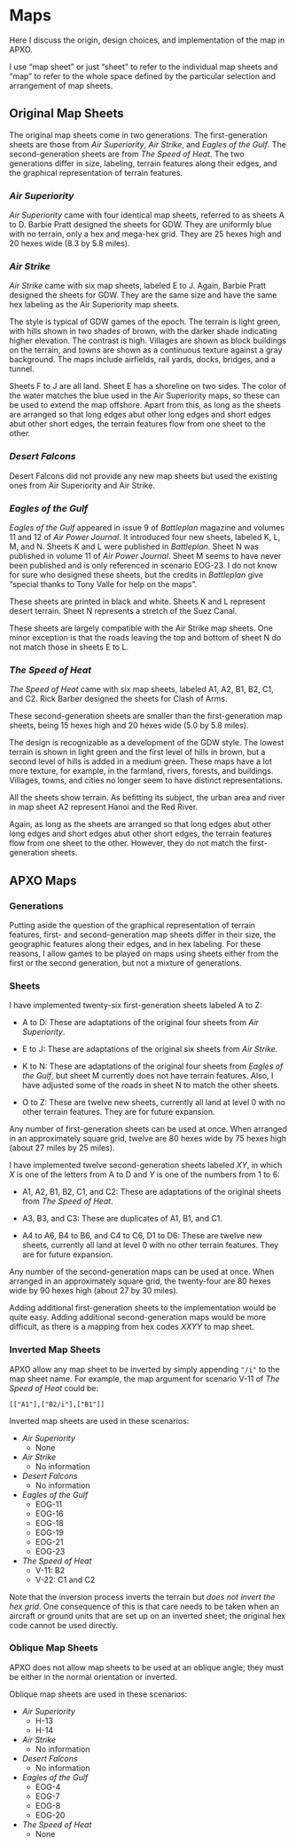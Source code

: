 # Maps

Here I discuss the origin, design choices, and implementation of the map in APXO.

I use “map sheet” or just “sheet” to refer to the individual map sheets and “map” to refer to the whole space defined by the particular selection and arrangement of map sheets.

## Original Map Sheets

The original map sheets come in two generations. The first-generation sheets are those from *Air Superiority*, *Air Strike*, and *Eagles of the Gulf*. The second-generation sheets are from *The Speed of Heat*. The two generations differ in size, labeling, terrain features along their edges, and the graphical representation of terrain features.

### *Air Superiority*

*Air Superiority* came with four identical map sheets, referred to as sheets A to D. Barbie Pratt designed the sheets for GDW. They are uniformly blue with no terrain, only a hex and mega-hex grid. They are 25 hexes high and 20 hexes wide (8.3 by 5.8 miles).

### *Air Strike*

*Air Strike* came with six map sheets, labeled E to J. Again, Barbie Pratt designed the sheets for GDW.
They are the same size and have the same hex labeling as the Air Superiority map sheets.

The style is typical of GDW games of the epoch. The terrain is light green, with hills shown in two shades of brown, with the darker shade indicating higher elevation. The contrast is high. Villages are shown as block buildings on the terrain, and towns are shown as a continuous texture against a gray background. The maps include airfields, rail yards, docks, bridges, and a tunnel.

Sheets F to J are all land. Sheet E has a shoreline on two sides. The color of the water matches the blue used in the Air Superiority maps, so these can be used to extend the map offshore. Apart from this, as long as the sheets are arranged so that long edges abut other long edges and short edges abut other short edges, the terrain features flow from one sheet to the other.

### *Desert Falcons*

Desert Falcons did not provide any new map sheets but used the existing ones from Air Superiority and Air Strike.

### *Eagles of the Gulf*

*Eagles of the Gulf* appeared in issue 9 of *Battleplan* magazine and volumes 11 and 12 of *Air Power Journal*. It introduced four new sheets, labeled K, L, M, and N. Sheets K and L were published in *Battleplan*. Sheet N was published in volume 11 of *Air Power Journal*. Sheet M seems to have never been published and is only referenced in scenario EOG-23. I do not know for sure who designed these sheets, but the credits in *Battleplan* give “special thanks to Tony Valle for help on the maps”.

These sheets are printed in black and white. Sheets K and L represent desert terrain. Sheet N represents a stretch of the Suez Canal. 

These sheets are largely compatible with the Air Strike map sheets. One minor exception is that the roads leaving the top and bottom of sheet N do not match those in sheets E to L.

### *The Speed of Heat*

*The Speed of Heat* came with six map sheets, labeled A1, A2, B1, B2, C1, and C2. Rick Barber designed the sheets for Clash of Arms.

These second-generation sheets are smaller than the first-generation map sheets, being 15 hexes high and 20 hexes wide (5.0 by 5.8 miles). 

The design is recognizable as a development of the GDW style. The lowest terrain is shown in light green and the first level of hills in brown, but a second level of hills is added in a medium green. These maps have a lot more texture, for example, in the farmland, rivers, forests, and buildings. Villages, towns, and cities no longer seem to have distinct representations.

All the sheets show terrain. As befitting its subject, the urban area and river in map sheet A2 represent Hanoi and the Red River.

Again, as long as the sheets are arranged so that long edges abut other long edges and short edges abut other short edges, the terrain features flow from one sheet to the other. However, they do not match the first-generation sheets.

## APXO Maps

### Generations

Putting aside the question of the graphical representation of terrain features, first- and second-generation map sheets differ in their size, the geographic features along their edges, and in hex labeling. For these reasons, I allow games to be played on maps using sheets either from the first or the second generation, but not a mixture of generations.

### Sheets

I have implemented twenty-six first-generation sheets labeled A to Z:

- A to D: These are adaptations of the original four sheets from *Air Superiority*.

- E to J: These are adaptations of the original six sheets from *Air Strike*. 

- K to N: These are adaptations of the original four sheets from *Eagles of the Gulf*, but sheet M currently does not have terrain features. Also, I have adjusted some of the roads in sheet N to match the other sheets. 

- O to Z: These are twelve new sheets, currently all land at level 0 with no other terrain features. They are for future expansion.

Any number of first-generation sheets can be used at once. When arranged in an approximately square grid, twelve are 80 hexes wide by 75 hexes high (about 27 miles by 25 miles).

I have implemented twelve second-generation sheets labeled *XY*, in which *X* is one of the letters from A to D and *Y* is one of the numbers from 1 to 6:

- A1, A2, B1, B2, C1, and C2: These are adaptations of the original sheets from *The Speed of Heat*. 

- A3, B3, and C3: These are duplicates of A1, B1, and C1.

- A4 to A6, B4 to B6, and C4 to C6, D1 to D6: These are twelve new sheets, currently all land at level 0 with no other terrain features. They are for future expansion.

Any number of the second-generation maps can be used at once. When arranged in an approximately square grid, the twenty-four are 80 hexes wide by 90 hexes high (about 27 by 30 miles). 

Adding additional first-generation sheets to the implementation would be quite easy. Adding additional second-generation maps would be more difficult, as there is a mapping from hex codes *XXYY* to map sheet.

### Inverted Map Sheets

APXO allow any map sheet to be inverted by simply appending `"/i"` to the map sheet name. For example, the map argument for scenario V-11 of *The Speed of Heat* could be:

    [["A1"],["B2/i"],["B1"]]

Inverted map sheets are used in these scenarios:

- *Air Superiority*
  - None
- *Air Strike*
  - No information
- *Desert Falcons*
  - No information
- *Eagles of the Gulf*
  - EOG-11
  - EOG-16
  - EOG-18
  - EOG-19
  - EOG-21
  - EOG-23
- *The Speed of Heat*
  - V-11: B2
  - V-22: C1 and C2

Note that the inversion process inverts the terrain but *does not invert the hex grid*. One consequence of this is that care needs to be taken when an aircraft or ground units that are set up on an inverted sheet; the original hex code cannot be used directly.

### Oblique Map Sheets

APXO does not allow map sheets to be used at an oblique angle; they must be either in the normal orientation or inverted.

Oblique map sheets are used in these scenarios:

- *Air Superiority*
  - H-13
  - H-14
- *Air Strike*
  - No information
- *Desert Falcons*
  - No information
- *Eagles of the Gulf*
  - EOG-4
  - EOG-7
  - EOG-8
  - EOG-20
- *The Speed of Heat*
  - None